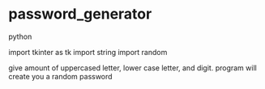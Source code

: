 # password_generator
python

import tkinter as tk
import string
import random

give amount of uppercased letter, lower case letter, and digit. program will create you a random password
